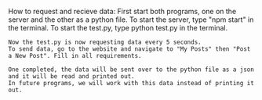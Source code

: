 How to request and recieve data:
    First start both programs, one on the server and the other as a python file.
    To start the server, type "npm start" in the terminal.
    To start the test.py, type python test.py in the terminal.

    Now the test.py is now requesting data every 5 seconds. 
    To send data, go to the website and navigate to "My Posts" then "Post a New Post". Fill in all requirements.

    One completed, the data will be sent over to the python file as a json and it will be read and printed out.
    In future programs, we will work with this data instead of printing it out.


    